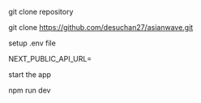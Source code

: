 git clone repository

git clone https://github.com/desuchan27/asianwave.git

setup .env file

NEXT_PUBLIC_API_URL=

start the app

npm run dev
